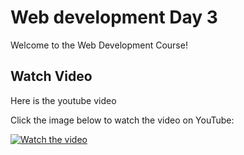 # Web development Day 3

Welcome to the Web Development Course!

## Watch Video

Here is the youtube video

Click the image below to watch the video on YouTube:

[![Watch the video](https://img.youtube.com/vi/ejoPFpvK3Ro/0.jpg)](https://youtu.be/ejoPFpvK3Ro)
